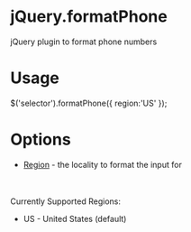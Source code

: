 jQuery.formatPhone
=============

jQuery plugin to format phone numbers


Usage
=============
$('selector').formatPhone({
  region:'US'
});


Options
=============
<ul>
<li><a href="#Regions">Region</a> - the locality to format the input for<br></li>
</ul>

<br><br>
<a name="Regions"/>
Currently Supported Regions:<br>
<ul>
<li>US - United States (default)</li>
</ul>
